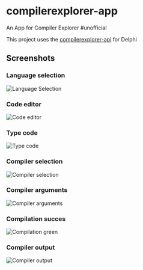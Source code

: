 # compilerexplorer-app
An App for Compiler Explorer #unofficial

This project uses the [compilerexplorer-api](https://github.com/partouf/compilerexplorer-api) for Delphi


## Screenshots

### Language selection
![Language Selection](https://i.imgur.com/QMJqSu6.png)

### Code editor
![Code editor](https://i.imgur.com/Jn6x76I.png)

### Type code
![Type code](https://i.imgur.com/7vO5JYa.png)

### Compiler selection
![Compiler selection](https://i.imgur.com/INjlx7b.png)

### Compiler arguments
![Compiler arguments](https://i.imgur.com/vfaKayB.png)

### Compilation succes
![Compilation green](https://i.imgur.com/cXzK8RI.png)

### Compiler output
![Compiler output](https://i.imgur.com/derAHtO.png)
